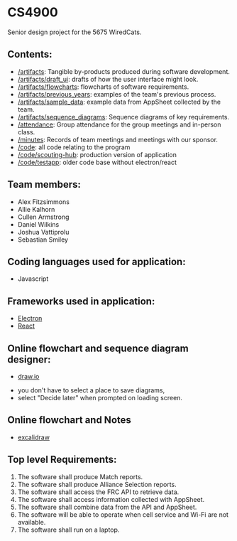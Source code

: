 # CS4900

Senior design project for the 5675 WiredCats.

## Contents:

- [/artifacts](/artifacts/): Tangible by-products produced during software development.
- [/artifacts/draft_ui](/artifacts/draft_ui/): drafts of how the user interface might look.
- [/artifacts/flowcharts](/artifacts/flowcharts/): flowcharts of software requirements.
- [/artifacts/previous_years](/artifacts/previous_years/): examples of the team's previous process.
- [/artifacts/sample_data](/artifacts/sample_data/): example data from AppSheet collected by the team.
- [/artifacts/sequence_diagrams](/artifacts/sequence_diagrams/): Sequence diagrams of key requirements.
- [/attendance](/attendance/): Group attendance for the group meetings and in-person class.
- [/minutes](/minutes/): Records of team meetings and meetings with our sponsor.
- [/code](/code/): all code relating to the program
- [/code/scouting-hub](/code/scouting-hub/): production version of application
- [/code/testapp](/code/testapp/): older code base without electron/react

## Team members:

- Alex Fitzsimmons
- Allie Kalhorn
- Cullen Armstrong
- Daniel Wilkins
- Joshua Vattiprolu
- Sebastian Smiley

## Coding languages used for application:

- Javascript

## Frameworks used in application:

- [Electron](https://www.electronjs.org/)
- [React](https://react.dev/)

## Online flowchart and sequence diagram designer:

- [draw.io](https://app.diagrams.net/)

* you don't have to select a place to save diagrams,
* select "Decide later" when prompted on loading screen.

## Online flowchart and Notes

- [excalidraw](https://excalidraw.com/)

## Top level Requirements:

1. The software shall produce Match reports.
2. The software shall produce Alliance Selection reports.
3. The software shall access the FRC API to retrieve data.
4. The software shall access information collected with AppSheet.
5. The software shall combine data from the API and AppSheet.
6. The software will be able to operate when cell service and Wi-Fi are not available.
7. The software shall run on a laptop.
